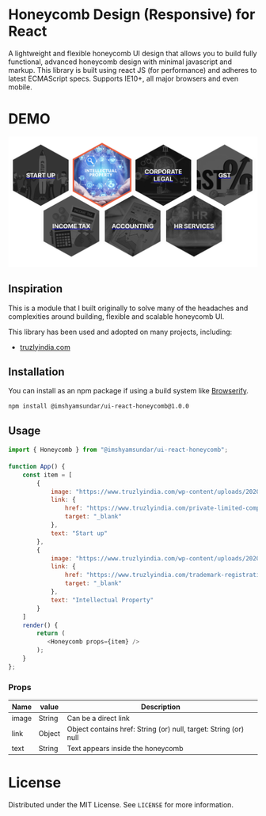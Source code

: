 # Honeycomb Design (Responsive) for React

A lightweight and flexible honeycomb UI design that allows you to build fully functional, advanced honeycomb design with minimal javascript and markup.
This library is built using react JS (for performance) and adheres to latest ECMAScript specs.
Supports IE10+, all major browsers and even mobile.

# DEMO
![Screenshot](./docs/Honeycomb_demo.png)

## Inspiration

This is a module that I built originally to solve many of the headaches and complexities around building, flexible
and scalable honeycomb UI.

This library has been used and adopted on many projects, including:

* [truzlyindia.com](http://www.truzlyindia.com)


## Installation

You can install as an npm package if using a build system like [Browserify](http://browserify.org/). 

```
npm install @imshyamsundar/ui-react-honeycomb@1.0.0
```

## Usage
```javascript
import { Honeycomb } from "@imshyamsundar/ui-react-honeycomb";

function App() {
    const item = [
        {
            image: "https://www.truzlyindia.com/wp-content/uploads/2020/11/ti-startup.jpg",
            link: {
                href: "https://www.truzlyindia.com/private-limited-company/",
                target: "_blank"
            },
            text: "Start up"
        },
        {
            image: "https://www.truzlyindia.com/wp-content/uploads/2020/11/ti-ip.jpg", 
            link: {
                href: "https://www.truzlyindia.com/trademark-registration/",
                target: "_blank"
            },
            text: "Intellectual Property"
        }
    ]
    render() {
        return (
           <Honeycomb props={item} />
        );
    }
};
```
### Props
| Name        | value       | Description                                                      |
| ----------- | ----------- | ---------------------------------------------------------------- |
| image       | String      | Can be a direct link                                             |
| link        | Object      | Object contains href: String (or) null, target: String (or) null |
| text        | String      | Text appears inside the honeycomb                                |

# License

Distributed under the MIT License. See `LICENSE` for more information.


